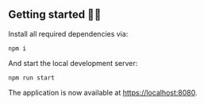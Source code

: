 ## Getting started 🧑‍💻

Install all required dependencies via:

```
npm i
```

And start the local development server:

```
npm run start
```

The application is now available at [https://localhost:8080](https://localhost:8080).
